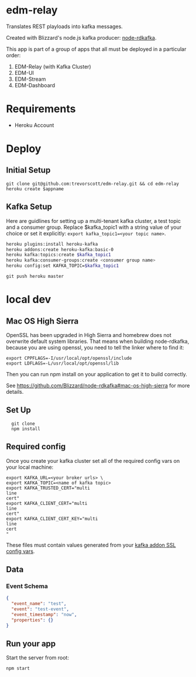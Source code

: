 # edm-relay

Translates REST playloads into kafka messages. 

Created with Blizzard's node.js kafka producer: [node-rdkafka](https://github.com/Blizzard/node-rdkafka).

This app is part of a group of apps that all must be deployed in a particular order:

1. EDM-Relay (with Kafka Cluster)
1. EDM-UI
1. EDM-Stream
1. EDM-Dashboard

# Requirements

* Heroku Account


# Deploy

## Initial Setup

```
git clone git@github.com:trevorscott/edm-relay.git && cd edm-relay
heroku create $appname
```

## Kafka Setup

Here are guidlines for setting up a multi-tenant kafka cluster, a test topic and a consumer group. Replace $kafka_topic1 with a string value of your choice or set it explicitly: `export kafka_topic1=<your topic name>`.

```bash
heroku plugins:install heroku-kafka
heroku addons:create heroku-kafka:basic-0 
heroku kafka:topics:create $kafka_topic1
heroku kafka:consumer-groups:create <consumer group name>
heroku config:set KAFKA_TOPIC=$kafka_topic1
```

```
git push heroku master
```

# local dev

## Mac OS High Sierra

OpenSSL has been upgraded in High Sierra and homebrew does not overwrite default system libraries. That means when building node-rdkafka, because you are using openssl, you need to tell the linker where to find it:

```
export CPPFLAGS=-I/usr/local/opt/openssl/include
export LDFLAGS=-L/usr/local/opt/openssl/lib
```

Then you can run npm install on your application to get it to build correctly.

See https://github.com/Blizzard/node-rdkafka#mac-os-high-sierra for more details.

## Set Up
```
  git clone 
  npm install
```

## Required config

Once you create your kafka cluster set all of the required config vars on your local machine:


```
export KAFKA_URL=<your broker urls> \
export KAFKA_TOPIC=<name of kafka topic>
export KAFKA_TRUSTED_CERT="multi
line 
cert"
export KAFKA_CLIENT_CERT="multi
line
cert"
export KAFKA_CLIENT_CERT_KEY="multi
line
cert
"
```

These files must contain values generated from your [kafka addon SSL config vars](https://devcenter.heroku.com/articles/kafka-on-heroku#connecting-to-a-kafka-cluster).

## Data

### Event Schema

```json
{
  "event_name": "test",
  "event": "test-event",
  "event_timestamp": "now",
  "properties": {}
}
```

## Run your app

Start the server from root:

```
npm start
```
